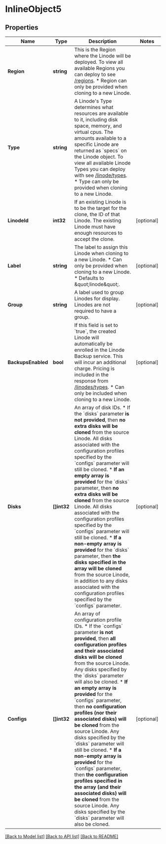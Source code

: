 # InlineObject5

## Properties

Name | Type | Description | Notes
------------ | ------------- | ------------- | -------------
**Region** | **string** | This is the Region where the Linode will be deployed. To view all available Regions you can deploy to see [/regions](/api/v4/regions). * Region can only be provided when cloning to a new Linode.  | 
**Type** | **string** | A Linode&#39;s Type determines what resources are available to it, including disk space, memory, and virtual cpus. The amounts available to a specific Linode are returned as &#x60;specs&#x60; on the Linode object.  To view all available Linode Types you can deploy with see [/linode/types](/api/v4/linode-types).  * Type can only be provided when cloning to a new Linode.  | 
**LinodeId** | **int32** | If an existing Linode is to be the target for the clone, the ID of that Linode. The existing Linode must have enough resources to accept the clone.  | [optional] 
**Label** | **string** | The label to assign this Linode when cloning to a new Linode. * Can only be provided when cloning to a new Linode. * Defaults to \&quot;linode\&quot;.  | [optional] 
**Group** | **string** | A label used to group Linodes for display. Linodes are not required to have a group.  | [optional] 
**BackupsEnabled** | **bool** | If this field is set to &#x60;true&#x60;, the created Linode will automatically be enrolled in the Linode Backup service. This will incur an additional charge. Pricing is included in the response from [/linodes/types](/api/v4/linode-types).  * Can only be included when cloning to a new Linode.  | [optional] 
**Disks** | **[]int32** | An array of disk IDs. * If the &#x60;disks&#x60; parameter **is not provided**, then **no extra disks will be cloned** from the source Linode. All disks associated with the configuration profiles specified by the &#x60;configs&#x60; parameter will still be cloned. * **If an empty array is provided** for the &#x60;disks&#x60; parameter, then **no extra disks will be cloned** from the source Linode. All disks associated with the configuration profiles specified by the &#x60;configs&#x60; parameter will still be cloned. * **If a non-empty array is provided** for the &#x60;disks&#x60; parameter, then **the disks specified in the array will be cloned** from the source Linode, in addition to any disks associated with the configuration profiles specified by the &#x60;configs&#x60; parameter.  | [optional] 
**Configs** | **[]int32** | An array of configuration profile IDs. * If the &#x60;configs&#x60; parameter **is not provided**, then **all configuration profiles and their associated disks will be cloned** from the source Linode. Any disks specified by the &#x60;disks&#x60; parameter will also be cloned. * **If an empty array is provided** for the &#x60;configs&#x60; parameter, then **no configuration profiles (nor their associated disks) will be cloned** from the source Linode. Any disks specified by the &#x60;disks&#x60; parameter will still be cloned. * **If a non-empty array is provided** for the &#x60;configs&#x60; parameter, then **the configuration profiles specified in the array (and their associated disks) will be cloned** from the source Linode. Any disks specified by the &#x60;disks&#x60; parameter will also be cloned.  | [optional] 

[[Back to Model list]](../README.md#documentation-for-models) [[Back to API list]](../README.md#documentation-for-api-endpoints) [[Back to README]](../README.md)


